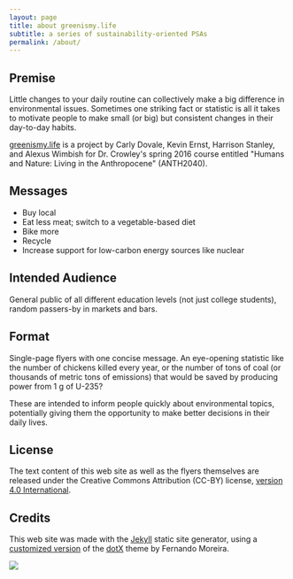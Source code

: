 ```yaml
---
layout: page
title: about greenismy.life
subtitle: a series of sustainability-oriented PSAs
permalink: /about/
---
```



## Premise
Little changes to your daily routine can collectively make a big difference in
environmental issues. Sometimes one striking fact or statistic is all it takes
to motivate people to make small (or big) but consistent changes in their
day-to-day habits.

[greenismy.life](/) is a project by Carly Dovale, Kevin Ernst, Harrison
Stanley, and Alexus Wimbish for Dr. Crowley's spring 2016 course entitled
"Humans and Nature: Living in the Anthropocene" (ANTH2040).

## Messages

* Buy local
* Eat less meat; switch to a vegetable-based diet
* Bike more
* Recycle
* Increase support for low-carbon energy sources like nuclear

## Intended Audience
General public of all different education levels (not just college students),
random passers-by in markets and bars.

## Format
Single-page flyers with one concise message. An eye-opening statistic like the
number of chickens killed every year, or the number of tons of coal (or
thousands of metric tons of emissions) that would be saved by producing power
from 1 g of U-235?

These are intended to inform people quickly about environmental topics,
potentially giving them the opportunity to make better decisions in their daily
lives.

## License
The text content of this web site as well as the flyers themselves are released
under the Creative Commons Attribution (CC-BY) license, [version 4.0
International][ccby].

## Credits
This web site was made with the [Jekyll][] static site generator, using a
[customized version][gh] of the [dotX][] theme by Fernando Moreira.

![](/assets/img/kitten_and_baby_owl.jpg)

[ccby]: https://creativecommons.org/licenses/by/4.0/
[jekyll]: https://jekyllrb.com/
[gh]: https://github.com/ernstki/greenismylife
[dotx]: https://github.com/nandomoreirame/dotX
